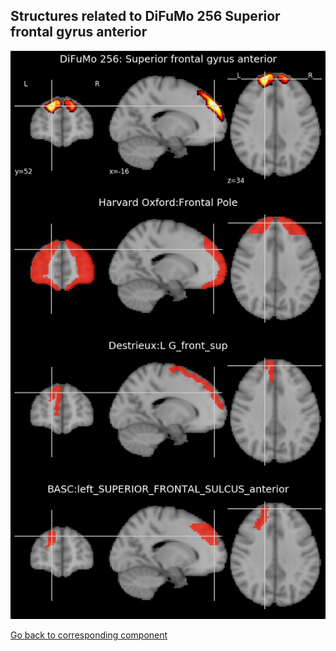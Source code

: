 


## Structures related to DiFuMo 256 Superior frontal gyrus anterior

![12](12.jpg "Structures related to DiFuMo 256 Superior frontal gyrus anterior")

[Go back to corresponding component](https://parietal-inria.github.io/DiFuMo/256/html/12.html)